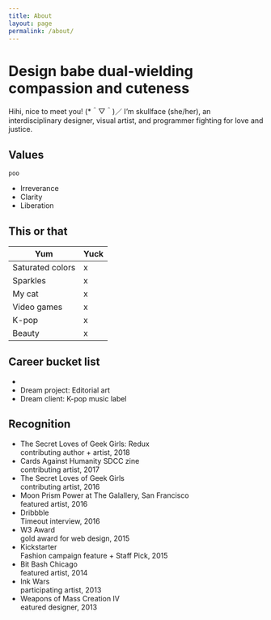 ```yaml
---
title: About
layout: page
permalink: /about/
---
```


# Design babe dual-wielding compassion and cuteness

Hihi, nice to meet you! (*＾▽＾)／ I’m skullface (she/her), an interdisciplinary designer, visual artist, and programmer fighting for love and justice.

## Values

```
poo
```

- Irreverance
- Clarity
- Liberation

## This or that

| Yum | Yuck |
| --- | --- |
| Saturated colors | x |
| Sparkles | x |
| My cat | x |
| Video games | x | 
| K-pop | x |
| Beauty | x |

## Career bucket list

- 
- Dream project: Editorial art
- Dream client: K-pop music label

## Recognition
- The Secret Loves of Geek Girls: Redux\
  contributing author + artist, 2018
- Cards Against Humanity SDCC zine\
  contributing artist, 2017
- The Secret Loves of Geek Girls\
  contributing artist, 2016
- Moon Prism Power at The Galallery, San Francisco\
  featured artist, 2016
- Dribbble\
  Timeout interview, 2016
- W3 Award\
  gold award for web design, 2015
- Kickstarter\
  Fashion campaign feature + Staff Pick, 2015
- Bit Bash Chicago\
  featured artist, 2014
- Ink Wars\
  participating artist, 2013
- Weapons of Mass Creation IV\
  eatured designer, 2013
